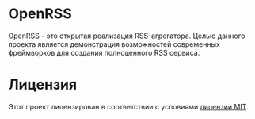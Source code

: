# OpenRSS
OpenRSS - это открытая реализация RSS-агрегатора. Целью данного проекта
является демонстрация возможностей современных фреймворков для создания
полноценного RSS сервиса.

# Лицензия
Этот проект лицензирован в соответствии с условиями [лицензии MIT](https://opensource.org/licenses/MIT).
